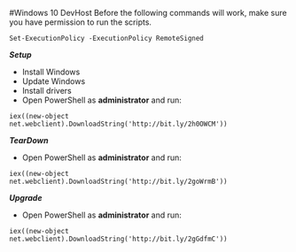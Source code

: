 #Windows 10 DevHost
Before the following commands will work, make sure you have permission to run the scripts.
```
Set-ExecutionPolicy -ExecutionPolicy RemoteSigned
```

***Setup***
* Install Windows
* Update Windows
* Install drivers
* Open PowerShell as **administrator** and run:
```
iex((new-object net.webclient).DownloadString('http://bit.ly/2h0OWCM'))
```
***TearDown***
* Open PowerShell as **administrator** and run:
```
iex((new-object net.webclient).DownloadString('http://bit.ly/2goWrmB'))
```

***Upgrade***
* Open PowerShell as **administrator** and run:
```
iex((new-object net.webclient).DownloadString('http://bit.ly/2gGdfmC'))
```
